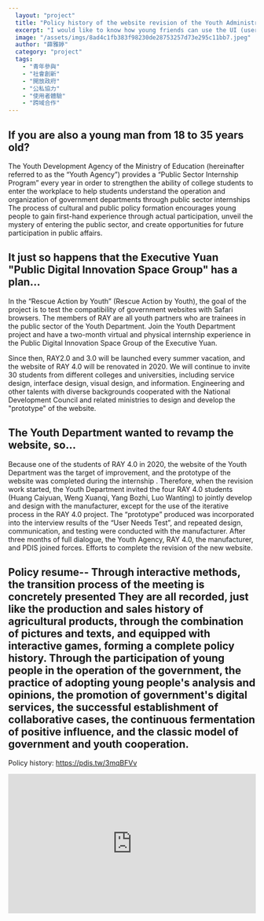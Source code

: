 ```yaml
---
  layout: "project"
  title: "Policy history of the website revision of the Youth Administration of the Ministry of Education"
  excerpt: "I would like to know how young friends can use the UI (user-centered) profession of young friends to work together with non-governmental external members, government ministries, and government outsourcing companies in the process of contracting, and rebuild the old website. Does Lapi revamp the new official website of the Youth Department? Let us understand the transition and experience of the entire cooperation process!"
  image: "/assets/imgs/8ad4c1fb383f98230de28753257d73e295c11bb7.jpeg"
  author: "薛雅婷"
  category: "project"
  tags: 
    - "青年參與"
    - "社會創新"
    - "開放政府"
    - "公私協力"
    - "使用者體驗"
    - "跨域合作"
---
```



## If you are also a young man from 18 to 35 years old? 

The Youth Development Agency of the Ministry of Education (hereinafter referred to as the “Youth Agency”) provides a “Public Sector Internship Program” every year in order to strengthen the ability of college students to enter the workplace to help students understand the operation and organization of government departments through public sector internships The process of cultural and public policy formation encourages young people to gain first-hand experience through actual participation, unveil the mystery of entering the public sector, and create opportunities for future participation in public affairs. 

## It just so happens that the Executive Yuan &quot;Public Digital Innovation Space Group&quot; has a plan...

 In the “Rescue Action by Youth” (Rescue Action by Youth), the goal of the project is to test the compatibility of government websites with Safari browsers. The members of RAY are all youth partners who are trainees in the public sector of the Youth Department. Join the Youth Department project and have a two-month virtual and physical internship experience in the Public Digital Innovation Space Group of the Executive Yuan. 

Since then, RAY2.0 and 3.0 will be launched every summer vacation, and the website of RAY 4.0 will be renovated in 2020. We will continue to invite 30 students from different colleges and universities, including service design, interface design, visual design, and information. Engineering and other talents with diverse backgrounds cooperated with the National Development Council and related ministries to design and develop the &quot;prototype&quot; of the website. 

## The Youth Department wanted to revamp the website, so...

Because one of the students of RAY 4.0 in 2020, the website of the Youth Department was the target of improvement, and the prototype of the website was completed during the internship . Therefore, when the revision work started, the Youth Department invited the four RAY 4.0 students (Huang Caiyuan, Weng Xuanqi, Yang Bozhi, Luo Wanting) to jointly develop and design with the manufacturer, except for the use of the iterative process in the RAY 4.0 project. The “prototype” produced was incorporated into the interview results of the “User Needs Test”, and repeated design, communication, and testing were conducted with the manufacturer. After three months of full dialogue, the Youth Agency, RAY 4.0, the manufacturer, and PDIS joined forces. Efforts to complete the revision of the new website. 

## Policy resume-- Through interactive methods, the transition process of the meeting is concretely presented They are all recorded, just like the production and sales history of agricultural products, through the combination of pictures and texts, and equipped with interactive games, forming a complete policy history. Through the participation of young people in the operation of the government, the practice of adopting young people&#39;s analysis and opinions, the promotion of government&#39;s digital services, the successful establishment of collaborative cases, the continuous fermentation of positive influence, and the classic model of government and youth cooperation. 

Policy history: https://pdis.tw/3mqBFVv

<div class="iframe-container"> 
 <iframe class="responsive-iframe" src="https://pdis-tw.kumu.io/「教育部青年署網站改版政策履歷」" frameborder="0"></iframe> 
</div> 

 <style>
  .iframe-container {
    position: relative;
    overflow: hidden;
    width: 100%;
    padding-top: 56.25%;
  }

  .responsive-iframe {
    position: absolute;
    top: 0;
    left: 0;
    bottom: 0;
    right: 0;
    width: 100%;
    height: 100%;
  }
</style> 

